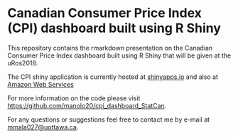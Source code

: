 # Canadian Consumer Price Index (CPI) dashboard built using R Shiny

This repository contains the rmarkdown presentation on the Canadian Consumer Price Index dashboard built using R Shiny that will be given at the uRos2018.

The CPI shiny application is currently hosted at [shinyapps.io](https://kunov.shinyapps.io/consumer_price_index/) and also at [Amazon Web Services](http://18.222.224.189:3838/cpi_dashboard_StatCan/)

For more information on the code please visit https://github.com/manolo20/cpi_dashboard_StatCan.

For any questions or suggestions feel free to contact me by e-mail at mmala027@uottawa.ca.




